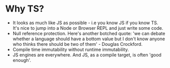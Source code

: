 # Why TS?

+ It looks as much like JS as possible - i.e you know JS if you know TS. It's nice to jump into a Node or Browser REPL
  and just write some code.
+ Null reference protection. Here's another botched quote: 'we can debate whether a language should have 
  a bottom value but I don't know anyone who thinks there should be two of them' - Douglas Crockford.
+ Compile time immutability without runtime immutability.
+ JS engines are everywhere. And JS, as a compile target, is often 'good enough'.
